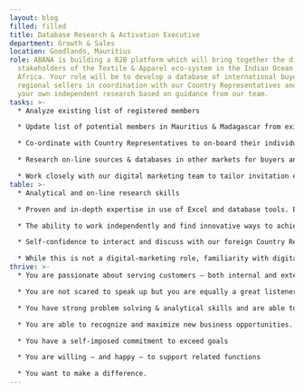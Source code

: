 ```yaml
---
layout: blog
filled: filled
title: Database Research & Activation Executive
department: Growth & Sales
location: Goodlands, Mauritius
role: ABANA is building a B2B platform which will bring together the diverse
  stakeholders of the Textile & Apparel eco-system in the Indian Ocean and
  Africa. Your role will be to develop a database of international buyers and
  regional sellers in coordination with our Country Representatives and through
  your own independent research based on guidance from our team.
tasks: >-
  * Analyze existing list of registered members

  * Update list of potential members in Mauritius & Madagascar from existing internal database and other sources

  * Co-ordinate with Country Representatives to on-board their individual databases and discuss other research leads.

  * Research on-line sources & databases in other markets for buyers and sellers.

  * Work closely with our digital marketing team to tailor invitation emails for each member segment and analyze response & success rates to inform your future research.
table: >-
  * Analytical and on-line research skills

  * Proven and in-depth expertise in use of Excel and database tools. Expertise in business intelligence tools would make you stand out.

  * The ability to work independently and find innovative ways to achieve objectives.

  * Self-confidence to interact and discuss with our foreign Country Representatives.

  * While this is not a digital-marketing role, familiarity with digital marketing tools and methodologies would be useful.
thrive: >-
  * You are passionate about serving customers – both internal and external.

  * You are not scared to speak up but you are equally a great listener

  * You have strong problem solving & analytical skills and are able to bring solutions that deliver real business value.

  * You are able to recognize and maximize new business opportunities.

  * You have a self-imposed commitment to exceed goals

  * You are willing – and happy – to support related functions

  * You want to make a difference.
---
```

